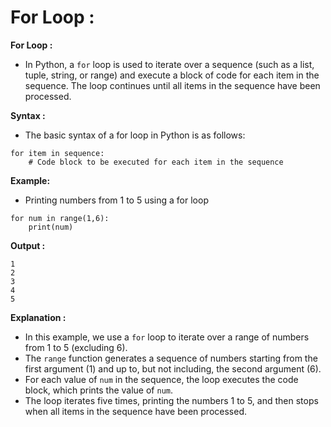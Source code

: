 # For Loop :

**For Loop :**
- In Python, a `for` loop is used to iterate over a sequence (such as a list, tuple, string, or range) and execute a block of code for each item in the sequence. The loop continues until all items in the sequence have been processed.

**Syntax :**
 - The basic syntax of a for loop in Python is as follows:
```
for item in sequence:
    # Code block to be executed for each item in the sequence
```

**Example:**
- Printing numbers from 1 to 5 using a for loop
```
for num in range(1,6):
    print(num)
```

**Output :**
```
1
2
3
4
5
```

**Explanation :**
- In this example, we use a `for` loop to iterate over a range of numbers from 1 to 5 (excluding 6). 
- The `range` function generates a sequence of numbers starting from the first argument (1) and up to, but not including, the second argument (6). 
- For each value of `num` in the sequence, the loop executes the code block, which prints the value of `num`.
- The loop iterates five times, printing the numbers 1 to 5, and then stops when all items in the sequence have been processed.